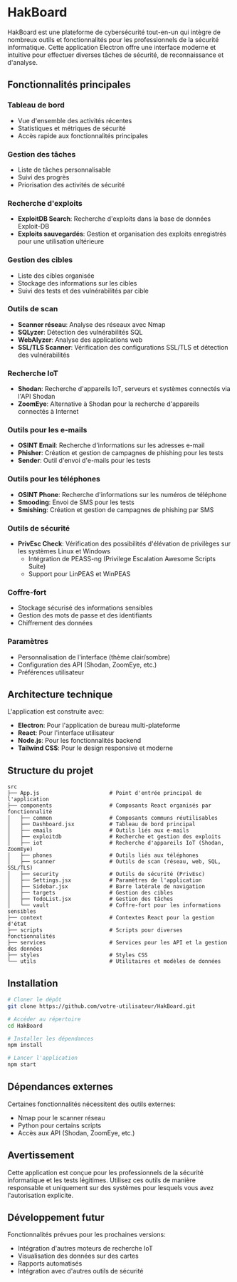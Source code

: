 # HakBoard

HakBoard est une plateforme de cybersécurité tout-en-un qui intègre de nombreux outils et fonctionnalités pour les professionnels de la sécurité informatique. Cette application Electron offre une interface moderne et intuitive pour effectuer diverses tâches de sécurité, de reconnaissance et d'analyse.

## Fonctionnalités principales

### Tableau de bord
- Vue d'ensemble des activités récentes
- Statistiques et métriques de sécurité
- Accès rapide aux fonctionnalités principales

### Gestion des tâches
- Liste de tâches personnalisable
- Suivi des progrès
- Priorisation des activités de sécurité

### Recherche d'exploits
- **ExploitDB Search**: Recherche d'exploits dans la base de données Exploit-DB
- **Exploits sauvegardés**: Gestion et organisation des exploits enregistrés pour une utilisation ultérieure

### Gestion des cibles
- Liste des cibles organisée
- Stockage des informations sur les cibles
- Suivi des tests et des vulnérabilités par cible

### Outils de scan
- **Scanner réseau**: Analyse des réseaux avec Nmap
- **SQLyzer**: Détection des vulnérabilités SQL
- **WebAlyzer**: Analyse des applications web
- **SSL/TLS Scanner**: Vérification des configurations SSL/TLS et détection des vulnérabilités

### Recherche IoT
- **Shodan**: Recherche d'appareils IoT, serveurs et systèmes connectés via l'API Shodan
- **ZoomEye**: Alternative à Shodan pour la recherche d'appareils connectés à Internet

### Outils pour les e-mails
- **OSINT Email**: Recherche d'informations sur les adresses e-mail
- **Phisher**: Création et gestion de campagnes de phishing pour les tests
- **Sender**: Outil d'envoi d'e-mails pour les tests

### Outils pour les téléphones
- **OSINT Phone**: Recherche d'informations sur les numéros de téléphone
- **Smooding**: Envoi de SMS pour les tests
- **Smishing**: Création et gestion de campagnes de phishing par SMS

### Outils de sécurité
- **PrivEsc Check**: Vérification des possibilités d'élévation de privilèges sur les systèmes Linux et Windows
  - Intégration de PEASS-ng (Privilege Escalation Awesome Scripts Suite)
  - Support pour LinPEAS et WinPEAS

### Coffre-fort
- Stockage sécurisé des informations sensibles
- Gestion des mots de passe et des identifiants
- Chiffrement des données

### Paramètres
- Personnalisation de l'interface (thème clair/sombre)
- Configuration des API (Shodan, ZoomEye, etc.)
- Préférences utilisateur

## Architecture technique

L'application est construite avec:
- **Electron**: Pour l'application de bureau multi-plateforme
- **React**: Pour l'interface utilisateur
- **Node.js**: Pour les fonctionnalités backend
- **Tailwind CSS**: Pour le design responsive et moderne

## Structure du projet
```
src
├── App.js                      # Point d'entrée principal de l'application
├── components                  # Composants React organisés par fonctionnalité
│   ├── common                  # Composants communs réutilisables
│   ├── Dashboard.jsx           # Tableau de bord principal
│   ├── emails                  # Outils liés aux e-mails
│   ├── exploitdb               # Recherche et gestion des exploits
│   ├── iot                     # Recherche d'appareils IoT (Shodan, ZoomEye)
│   ├── phones                  # Outils liés aux téléphones
│   ├── scanner                 # Outils de scan (réseau, web, SQL, SSL/TLS)
│   ├── security                # Outils de sécurité (PrivEsc)
│   ├── Settings.jsx            # Paramètres de l'application
│   ├── Sidebar.jsx             # Barre latérale de navigation
│   ├── targets                 # Gestion des cibles
│   ├── TodoList.jsx            # Gestion des tâches
│   └── vault                   # Coffre-fort pour les informations sensibles
├── context                     # Contextes React pour la gestion d'état
├── scripts                     # Scripts pour diverses fonctionnalités
├── services                    # Services pour les API et la gestion des données
├── styles                      # Styles CSS
└── utils                       # Utilitaires et modèles de données
```

## Installation

```bash
# Cloner le dépôt
git clone https://github.com/votre-utilisateur/HakBoard.git

# Accéder au répertoire
cd HakBoard

# Installer les dépendances
npm install

# Lancer l'application
npm start
```

## Dépendances externes

Certaines fonctionnalités nécessitent des outils externes:
- Nmap pour le scanner réseau
- Python pour certains scripts
- Accès aux API (Shodan, ZoomEye, etc.)

## Avertissement

Cette application est conçue pour les professionnels de la sécurité informatique et les tests légitimes. Utilisez ces outils de manière responsable et uniquement sur des systèmes pour lesquels vous avez l'autorisation explicite.

## Développement futur

Fonctionnalités prévues pour les prochaines versions:
- Intégration d'autres moteurs de recherche IoT
- Visualisation des données sur des cartes
- Rapports automatisés
- Intégration avec d'autres outils de sécurité
